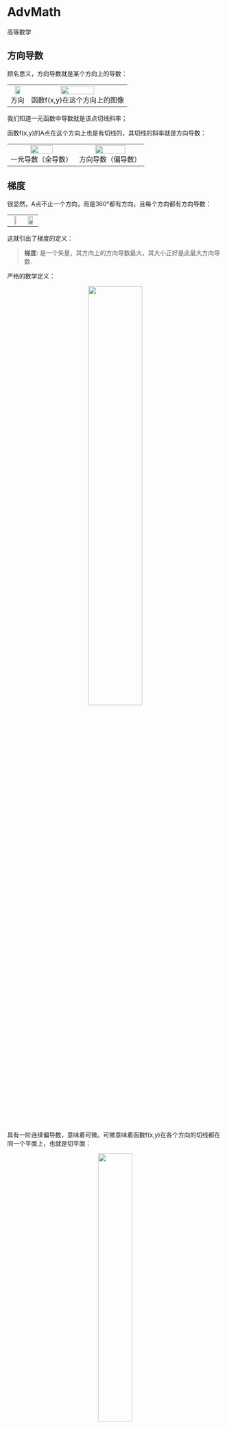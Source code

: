 ﻿# AdvMath

高等数学

## 方向导数
顾名思义，方向导数就是某个方向上的导数：

<table><tr>
	<td>
		<center><img width="60%" src="Pics/math/1.png"/></center>
		<center>方向</center>
	</td>
	<td>
		<center><img width="60%" src="Pics/math/2.png"/></center>
		<center>函数f(x,y)在这个方向上的图像</center>
	</td>
</tr></table>

我们知道一元函数中导数就是该点切线斜率；

函数f(x,y)的A点在这个方向上也是有切线的，其切线的斜率就是方向导数：

<table><tr>
	<td>
		<center><img width="60%" src="Pics/math/3.png"/></center>
		<center>一元导数（全导数）</center>
	</td>
	<td>
		<center><img width="70%" src="Pics/math/4.png"/></center>
		<center>方向导数（偏导数）</center>
	</td>
</tr></table>

## 梯度
很显然，A点不止一个方向，而是360°都有方向，且每个方向都有方向导数：

<table><tr>
	<td>
		<center><img width="50%" src="Pics/math/5.png"/></center>
	</td>
	<td>
		<center><img width="80%" src="Pics/math/6.png"/></center>
	</td>
</tr></table>

这就引出了梯度的定义：

> **梯度:** 是一个矢量，其方向上的方向导数最大，其大小正好是此最大方向导数.

严格的数学定义：

<div align=center><img width="50%" src="Pics/math/7.png"/></div>

具有一阶连续偏导数，意味着可微。可微意味着函数f(x,y)在各个方向的切线都在同一个平面上，也就是切平面：

<div align=center><img width="40%" src="Pics/math/8.png"/></div>

实际应用中我们通常需要去寻找所有方向导数中梯度的最大值 (所有方向导数中会存在并且只存在一个最大值)，这个最大值的方向我们就取名为梯度方向，那么这个最大值在哪个方向取得？值是多少？

求解这个问题的过程可以这样形象比喻：要在起伏不平的山谷中找到最低点：

<div align=center><img width="60%" src="Pics/math/9.png"/></div>

下面列举几种常见的最优化方法：

### 梯度下降法 (Gradient Descent)
梯度下降法是最早最简单，也是最为常用的最优化方法。

梯度下降法实现简单，当目标函数是凸函数时，梯度下降法的解是全局最优解。

<strong>一般情况下，其解不保证是全局最优解，梯度下降法的速度也未必是最快的。</strong>

梯度下降法的优化思想是<strong>用当前位置负梯度方向作为搜索方向</strong>，因为该方向为当前位置的最快下降方向，所以也被称为是”最速下降法“。最速下降法越接近目标值，步长越小，前进越慢。

<table><tr>
	<td>
		<center><img width="70%" src="Pics/math/10.png"/></center>
		<center>沿负梯度方向搜索下降</center>
	</td>
	<td>
		<center><img width="90%" src="Pics/math/11.png"/></center>
		<center>“之字形”下降</center>
	</td>
</tr></table>

!><strong>缺陷：</strong><br>· 靠近极小值时收敛速度减慢<br>· 可能会“之字形”地下降，路径不平滑<br>· 不一定找到全局最优解

在机器学习中，基于基本的梯度下降法发展了两种梯度下降方法，分别为随机梯度下降法和批量梯度下降法：

### 批量梯度下降法（Batch Gradient Descent）
所谓批量梯度下降就是当求解多元函数最优化问题时，对每一个自变量求偏导，逐步迭代更新。

!> <strong>梯度下降中的α</strong><br>
α在梯度下降算法中被称作为学习率或者步长，意味着我们可以通过α来控制每一步走的距离，以保证不要步子跨的太大错过了最低点。同时也要保证不要走的太慢，导致太阳下山了，还没有走到山下。所以α的选择在梯度下降法中往往非常重要，α不能太大也不能太小，太小的话，可能导致迟迟走不到最低点，太大的话，会导致错过最低点！

<div align=center><img width="50%" src="Pics/math/15.png"/></div>
<center>α过大或过小</center>

!><strong>缺陷：</strong><br>· 它得到的是一个全局最优解，但每一步迭代都要用到训练集所有的数据，迭代速度相当慢<br>· 样本个数m，n维向量下，一次迭代需要把m个样本全部带入计算，迭代一次计算量为m*pow(n,2)

因此，引入了另一种优化方法——随机梯度下降：

### 随机梯度下降（Stochastic Gradient Descent）
批量梯度下降是计算一个维度中所有的数据,取平均来当做每一次梯度下降的step。

这样做虽然准确,但是<strong>每次要计算一个维度的所有数据的梯度,花费资源较大</strong>。

所以才有了随机梯度下降思想:

<strong>每次只随机取一个维度中的一条数据求梯度,来当做这个维度梯度下降的step</strong>。

<table><tr>
	<td>
		<center><img width="70%" src="Pics/math/12.png"/></center>
		<center>批量梯度下降</center>
	</td>
	<td>
		<center><img width="50%" src="Pics/math/13.png"/></center>
		<center>随机梯度下降</center>
	</td>
</tr></table>

!><strong>缺陷：</strong><br>· 噪音较BGD要多，使得SGD并不是每次迭代都向着整体最优化方向<br>· 最终的结果往往是在全局最优解附近，适用于大规模训练样本情况

#### 两种方法的区别：
- BGD总是综合所有数据的梯度,取到的下降至一直很平滑,SGD随机抽取一条数据作为参数,步子很不稳定；
- 两算法最终都可以到达函数的最优解位置，虽然看起来SGD比BGD的误差要大一些,但是SGD随着迭代次数的增加,误差会越来越小；
- SGD因为每次只随机抽取一条数据来做梯度下降,计算代价比SGD小非常多，因此无论机器学习还是深度学习,对SGD的应用都非常广泛；
- 随机梯度下降方法以损失很小的一部分精确度和增加一定数量的迭代次数为代价，换取了总体的优化效率的提升。

### 牛顿-拉弗森法（Newton-Raphson Method）
又称牛顿迭代法（Newton's method）。牛顿法是一种在实数域和复数域上近似求解方程的方法，方法使用函数 f(x) 的泰勒级数的前面几项来寻找方程 f(x) = 0 的根。<strong>牛顿法最大的特点就在于它的收敛速度很快。</strong>

#### 步骤
1. 首先，选择一个接近函数 f(x)零点的 x0，计算相应的 f(x0) 和切线斜率f'(x0)（这里f'表示函数 f 的导数）。然后我们计算穿过点(x0, f(x0)) 并且斜率为f'(x0)的直线和 x 轴的交点的x坐标，也就是求如下方程的解：

<div align=center><img width="35%" src="Pics/math/16.png"/></div>

2. 将新求得的点的 x 坐标命名为x1，通常x1会比x0更接近方程f(x) = 0的解。因此我们现在可以利用x1开始下一轮迭代。迭代公式可化简为如下所示：

<div align=center><img width="20%" src="Pics/math/17.png"/></div>

3. 已经证明，如果f'是连续的，并且待求的零点x是孤立的，那么在零点x周围存在一个区域，只要初始值x0位于这个邻近区域内，那么牛顿法必定收敛。并且，如果f'(x)不为0, 那么牛顿法将具有平方收敛的性能. 粗略的说，这意味着每迭代一次，牛顿法结果的有效数字将增加一倍。

由于牛顿法是基于当前位置的切线来确定下一次的位置，所以牛顿法又被很形象地称为是"切线法"。牛顿法的搜索路径（二维情况）如下图所示：

<div align=center><img width="60%" src="Pics/math/18.gif"/></div>

#### 换个视角
从几何上说，牛顿法就是用一个二次曲面去拟合当前所处位置的局部曲面，而梯度下降法是用一个平面去拟合当前的局部曲面，通常情况下，二次曲面的拟合会比平面更好，所以牛顿法选择的下降路径会更符合真实的最优下降路径。

<div align=center><img width="20%" src="Pics/math/14.png"/></div>
<center>红色:牛顿法的迭代路径，绿色:梯度下降法的迭代路径</center>

#### 优缺点

> 优点：二阶收敛，收敛速度快；

!> 缺点：牛顿法是一种迭代算法，每一步都需要求解目标函数的Hessian矩阵的逆矩阵，计算比较复杂。

#### 牛顿法和梯度下降法的效率对比：
- 从本质上看，牛顿法是二阶收敛，梯度下降是一阶收敛，所以牛顿法就更快。
- 如果更通俗地说，比如想找一条最短的路径走到一个盆地的最底部，梯度下降法每次只从当前所处位置选一个坡度最大的方向走一步，牛顿法在选择方向时，不仅会考虑坡度是否够大，还会考虑走了一步之后，坡度是否会变得更大。所以，可以说牛顿法比梯度下降法看得更远一点，能更快地走到最底部。（牛顿法目光更加长远，所以少走弯路；相对而言，梯度下降法只考虑了局部的最优，没有全局思想。）

### 拟牛顿法 (Quasi-Newton Methods)
拟牛顿法是求解非线性优化问题最有效的方法之一，<strong>拟牛顿法的本质思想是改善牛顿法每次需要求解复杂的Hessian矩阵的逆矩阵的缺陷，它使用正定矩阵来近似Hessian矩阵的逆，从而简化了运算的复杂度。</strong>

拟牛顿法和最速下降法一样只要求每一步迭代时知道目标函数的梯度。通过测量梯度的变化，构造一个目标函数的模型使之足以产生超线性收敛性。这类方法大大优于最速下降法，尤其对于困难的问题。另外，因为拟牛顿法不需要二阶导数的信息，所以有时比牛顿法更为有效。如今，优化软件中包含了大量的拟牛顿算法用来解决无约束，约束，和大规模的优化问题。

#### 步骤
1. 首先构造目标函数在当前迭代xk的二次模型：

<div align=center><img width="40%" src="Pics/math/18.png"/></div>

2. 这里Bk是一个对称正定矩阵，于是我们取这个二次模型的最优解作为搜索方向，并且得到新的迭代点：

<div align=center><img width="25%" src="Pics/math/19.png"/></div>

3. 其中我们要求步长 ak 满足Wolfe条件。这样的迭代与牛顿法类似，区别就在于用近似的Hessian矩阵 Bk 代替真实的Hessian矩阵。所以拟牛顿法最关键的地方就是每一步迭代中矩阵 Bk 的更新。现在假设得到一个新的迭代xk+1，并得到一个新的二次模型：

<div align=center><img width="50%" src="Pics/math/20.png"/></div>

4. 我们尽可能地利用上一步的信息来选取Bk。具体地，我们要求：

<div align=center><img width="40%" src="Pics/math/21.png"/></div>

5. 从而得到：

<div align=center><img width="40%" src="Pics/math/22.png"/></div>

这个公式被称为割线方程。常用的拟牛顿法有DFP算法和BFGS算法。

### 共轭梯度法 (Fletcher-Reeves Method)
共轭梯度法是介于最速下降法与牛顿法之间的一个方法，<strong>它仅需利用一阶导数信息，但克服了最速下降法收敛慢的缺点，又避免了牛顿法需要存储和计算Hesse矩阵并求逆的缺点；</strong>

共轭梯度法不仅是解决大型线性方程组最有用的方法之一，也是解大型非线性最优化最有效的算法之一。 在各种优化算法中，共轭梯度法是非常重要的一种。

<strong>其优点是所需存储量小，具有步收敛性，稳定性高，而且不需要任何外来参数。</strong>

<div align=center><img width="20%" src="Pics/math/23.png"/></div>
<center>绿色为梯度下降法，红色代表共轭梯度法</center>

## 启发式方法
启发式方法指人在解决问题时所采取的一种根据经验规则进行发现的方法。其特点是在解决问题时,<strong>利用过去的经验,选择已经行之有效的方法，而不是系统地、以确定的步骤去寻求答案。</strong>

### 退火算法(Simulated Annealing)
模拟退火算法来源于固体退火原理，是一种基于概率的算法，将固体加温至充分高，再让其徐徐冷却，加温时，固体内部粒子随温升变为无序状，内能增大，而徐徐冷却时粒子渐趋有序，在每个温度都达到平衡态，最后在常温时达到基态，内能减为最小。

模拟退火算法以一定的概率来接受一个比当前解要差的解,因此有可能会跳出这个局部的最优解,达到全局的最优解。

### 遗传算法(Genetic Algorithm)
模拟达尔文生物进化论的自然选择和遗传学机理的生物进化过程的计算模型，是一种通过模拟自然进化过程搜索最优解的方法。

遗传算法是从代表问题可能潜在的解集的一个<strong>种群（population）</strong>开始的，而一个种群则由经过<strong>基因（gene）</strong>编码的一定数目的个体(individual)组成。

每个个体实际上是<strong>染色体(chromosome)</strong>带有特征的实体。

由于仿照基因编码的工作很复杂，我们往往进行简化，如二进制编码，初代种群产生之后，按照适者生存和优胜劣汰的原理，<strong>逐代（generation）演化</strong>产生出越来越好的近似解；

在每一代，根据问题域中个体的<strong>适应度（fitness）</strong>大小<strong>选择（selection）</strong>个体，并借助于自然遗传学的<strong>遗传算子（genetic operators）</strong>进行<strong>组合交叉（crossover）</strong>和<strong>变异（mutation）</strong>，产生出代表新的解集的种群。

这个过程将导致种群像自然进化一样的后生代种群比前代更加适应于环境，末代种群中的最优个体经过<strong>解码（decoding）</strong>，可以作为问题近似最优解。

### 差分进化算法(Differential Evolution)
DE 算法主要用于求解连续变量的全局优化问题，其主要工作步骤与其他进化算法基本一致，主要包括<strong>变异(Mutation)、交叉(Crossover)、选择(Selection)</strong>三种操作。

算法的基本思想是从某一随机产生的初始群体开始，利用从种群中随机选取的两个个体的差向量作为第三个个体的随机变化源，将差向量加权后按照一定的规则与第三个个体求和而产生变异个体，该操作称为<strong>变异</strong>。

然后，变异个体与某个预先决定的目标个体进行参数混合，生成试验个体，这一过程称之为<strong>交叉</strong>。

如果试验个体的适应度值优于目标个体的适应度值，则在下一代中试验个体取代目标个体，否则目标个体仍保存下来，该操作称为<strong>选择</strong>。

在每一代的进化过程中，每一个体矢量作为目标个体一次，算法通过不断地迭代计算，保留优良个体，淘汰劣质个体，引导搜索过程向全局最优解逼近。

#### DE与GA的不同之处
遗传算法是根据适应度值来控制父代杂交，变异后产生的子代被选择的概率值，在最大化问题中适应值大的个体被选择的概率相应也会大一些。

而差分进化算法变异向量是由父代差分向量生成，并与父代个体向量交叉生成新个体向量，直接与其父代个体进行选择。显然差分进化算法相对遗传算法的逼近效果更加显著。

DE多用于多维最优化问题，可以把DE看成是一种“改进的GA算法”。

#### DE的缺点
1. 搜索停滞

	种群个体较少，且生成新一代个体的适应值比原种群个体适应值差，导致个体难以更新，没有收敛到极值点。

2. 早熟收敛

	参数设置不当，收敛过快，局部最优问题。

### 蚁群算法(Ant System)
由意大利学者Dorigo、Maniezzo等人于20世纪90年代首先提出。他们在研究蚂蚁觅食的过程中，发现单个蚂蚁的行为比较简单，但是蚁群整体却可以体现一些智能的行为。例如蚁群可以在不同的环境下，寻找最短到达食物源的路径。这是因为蚁群内的蚂蚁可以通过某种信息机制实现信息的传递。后又经进一步研究发现，蚂蚁会在其经过的路径上释放一种可以称之为“信息素”的物质，蚁群内的蚂蚁对“信息素”具有感知能力，它们会沿着“信息素”浓度较高路径行走，而每只路过的蚂蚁都会在路上留下“信息素”，这就形成一种类似正反馈的机制，这样经过一段时间后，整个蚁群就会沿着最短路径到达食物源了。

基本思路:
用蚂蚁的行走路径表示待优化问题的可行解，整个蚂蚁群体的所有路径构成待优化问题的解空间。路径较短的蚂蚁释放的信息素量较多，随着时间的推进，较短的路径上累积的信息素浓度逐渐增高，选择该路径的蚂蚁个数也愈来愈多。最终，整个蚂蚁会在正反馈的作用下集中到最佳的路径上，此时对应的便是待优化问题的最优解。


### 粒子群算法(Particle Swarm Optimization)
最早是由Eberhart和Kennedy于1995年提出，它的基本概念源于对鸟群觅食行为的研究。它的基本核心是利用群体中的个体对信息的共享从而使整个群体的运动在问题求解空间中产生从无序到有序的演化过程，从而获得问题的最优解。

在PSO中，每个优化问题的解都是搜索空间中的一只鸟，称之为"粒子"，而问题的最优解就对应于鸟群中寻找的"玉米地"。所有的粒子都具有一个位置向量（粒子在解空间的位置）和速度向量（决定下次飞行的方向和速度），并可以根据目标函数来计算当前的所在位置的适应值（fitness value）,可以将其理解为距离"玉米地"的距离。

在每次的迭代中，种群中的例子除了根据自身的经验（历史位置）进行学习以外，还可以根据种群中最优粒子的"经验"来学习，从而确定下一次迭代时需要如何调整和改变飞行的方向和速度。就这样逐步迭代，最终整个种群的例子就会逐步趋于最优解。

### 对比
#### 性能对比
遗传算法，粒子群算法，差分进化算法都属于进化算法的分枝，很多学者对这些算法进行了研究，通过不断的改进，提高了算法的性能，扩大了应用领域因此很有必要讨论这些算法的特点，针对不同应用领域和算法的适应能力，推荐不同的算法供使用将是十分有意义的工作．在文献中，作者针对广泛使用的 34 个基准函数分别对 DE，EA，PSO 进行了系列实验分析，对各种算法求解最优解问题进行了讨论.通过实验分析，DE 算法获得了最优性能，而且算法比较稳定，反复运算都能收敛到同一个解；PSO 算法收敛速度次之，但是算法不稳定，最终收敛结果容易受参数大小和初始种群的影响；EA 算法收敛速度相对比较慢，但在处理噪声问题方面，EA 能够很好的解决而 DE 算法很难处理这种噪声问题。

#### 指标对比
1. 编码标准     

	GA 采用二进制编码，PSO、DE 都采用浮点实数编码，近年来许多学者通过整数编码将GA 算法、PSO 算法应用与求解离散型问题，特别是 0-1 非线性优化为题，整数规划问题、混合整数规划问题，而离散的 DE 算法则研究的比较少，而采用混合编码技术的 DE 算法则研究更少。

2. 参数设置问题    

	DE 算法主要有三个参数（种群大小NP、缩放因子F、交叉概率CR）要调整，而且参数设置对结果影响不太明显，因此更容易使用。相对于 GA 和 PSO 算法的参数过多，不同的参数设置对最终结果影响也比较大，因此在实际使用中，要不断调整，加大了算法的使用难度．高维问题在实际问题中，由于转化为个体的向量维数非常高，因此算法对高维问题的处理，将是很重要的。只有很好的处理高维问题，算法才能很好的应用于实际问题。

3. 高维问题     

	GA 对高维问题收敛速度很慢甚至很难收敛，但是 PSO 和 DE 则能很好解决。尤其是DE 算法，收敛速度很快而且结果很精确。

4. 收敛性能      

	对于优化问题，相对 GA，DE 和 PSO 算法收敛速度比较快，但是 PSO 容易陷入局部最优解，而且算法不稳定。

5. 应用广泛性       

	由于 GA 算法发明比较早，因此应用领域比较广泛，PSO 算法自从发明以来，已成为研究热点问题，这方面应用也比较多，而 DE 算法近几年才引起人们的关注而且算法性能好，因此应用领域将会增多。

## 偏微分
### 一元微分
在一元函数中的微分就是函数的切线。

<div align=center><img width="40%" src="Pics/math/94.png"/></div>

### 多元微分
而当我们进入三维空间后：

<div align=center><img width="40%" src="Pics/math/92.png"/></div>

我们就把这个切线称为f(x,y)对于x的偏微分。

	为什么是对于x的呢？
	因为这是y=0与f(x,y)的交线，在这条线上无论点怎么变化，都要满足y=0，即y是常数不会变化。

举一反三，所有y=C（C为常数）的平面与f(x,y)的交线都满足刚才说的特点：

<div align=center><img width="40%" src="Pics/math/93.png"/></div>

这些交线上的点的切线都是f(x,y)关于x的偏微分。
当然，如果f(x,y)与x=C（C为常数）得到的交线，这些交线的切线就是f(x,y)关于y的偏微分。
### 总结
偏微分就是：
- 固定y，变换x得到的就是f(x,y)关于x的偏微分
- 固定x，变换y得到的就是f(x,y)关于y的偏微分

## 偏导数
偏导数就是偏微分的斜率：

!> 注意：在三维空间中角度可以有不同的定义，计算斜率的时候我们是看下面这个α角

<div align=center><img width="40%" src="Pics/math/95.png"/></div>

## 全微分
其实，不光是y=C或者x=C这样的平面可以和f(x,y)相交得到交线，所有和xy平面垂直的平面都相交得到交线，这些交线都会有切线（微分）：

<table><tr>
	<td>
		<center><img width="70%" src="Pics/math/96.png"/></center>
	</td>
	<td>
		<center><img width="80%" src="Pics/math/97.png"/></center>
	</td>
</tr></table>

### 反例
如果这些切线都存在，并且这些切线（无数条）还都在同一个平面上（平面不是曲面），那么得到的这个平面就是全微分（也叫做切平面，或者说切空间）。

根据全微分的定义，如果全微分存在，那么偏导数、偏微分一定存在。
但是反过来不一定成立，即偏导数、偏微分存在，全微分不一定存在。因为偏导、偏微分只是x或者y方向的导数、微分，而全微分要求的是<strong>360°无死角</strong>。

举个例子：
<center><img width="20%" src="Pics/math/103.png"/></center>

我们考察这个函数在A=(0,0,0)点的全微分和偏微分的情况：

<table><tr>
	<td>
		<center><img width="70%" src="Pics/math/98.png"/></center>
		<center>f(x,y)</center>
	</td>
	<td>
		<center><img width="70%" src="Pics/math/99.png"/></center>
		<center>f(x,y)与y=0的交线</center>
	</td>
</tr></table>

在A=(0,0,0)点的微分（切线）很明显，就是交线自身(上图黑色粗线)，因此关于x的偏微分存在。

但是f(x,y)与y=x的交线在A=(0,0,0)点形成了一个尖点，很显然此时的微分不存在：

<table><tr>
	<td>
		<center><img width="70%" src="Pics/math/101.png"/></center>
	</td>
	<td>
		<center><img width="70%" src="Pics/math/102.png"/></center>
	</td>
</tr></table>

因此，全微分不存在。

### 总结
全微分就是：
- 360°微分都存在
- 并且这些微分要共面，得到的就是全微分

## 散度
### 通量
要理解散度，先要理解通量。通量简单来说，就是单位时间内通过的某个曲面的量。

### 太阳辐射与通量

我们都知道，人类离不开太阳。因为每时每刻我们都在接收太阳带给我们的能量。

<strong>那太阳每秒钟到底会向外辐射多少能量呢？</strong>

- 一种比较直观的办法，就是计算到底有多少能量通过太阳的表面。

沿着太阳表面，作一条封闭曲线（其实是封闭的曲面，因为太阳实际上是一个球体）：

<table><tr>
	<td>
		<center><img width="90%" src="Pics/math/104.png"/></center>
	</td>
	<td>
		<center><img width="70%" src="Pics/math/106.png"/></center>
	</td>
</tr></table>

图中绿色箭头表示能量的大小和方向，我们用<strong>A</strong>表示

粗略来说，我们把曲面上的<strong>A</strong>给加起来就是通过此曲面的通量。

但是这里有个细节问题，<strong>A</strong>在曲面上的不同的点的方向是不一样的，我们应该怎么相加？

### 通量的计算
可以观察到，能量在和表面垂直的时候取到最大值，相切的时候取到最小值。若它们不是直接垂直的，那么这时通过的能量的大小是<strong>A</strong>在与表面垂直方向的投影。

所以我们只需要关注<strong>A</strong>垂直于曲面的分量就可以了：

<center><img width="40%" src="Pics/math/107.png"/></center>

综上所述，通量就是把曲面上的<strong>A</strong>·<strong>n</strong>通过积分积起来。
我们很容易推出，对于曲面Σ，它的通量为：

<center><img width="10%" src="Pics/math/108.png"/></center>

### 回到散度
实际上还有一种计算太阳表面辐射的办法，只是这个办法有点局限性，如果我们计算的表面不封闭的话就不能用，比如下面这样只计算一半的曲面的通量的话就不能使用：

<center><img width="30%" src="Pics/math/109.png"/></center>

粗略地说，因为我们要计算整个太阳表面的辐射，每个点核聚变产生的辐射最终都会穿过太阳表面，因此我们把每个点的辐射加起来就可以得到太阳的表面辐射，即通量了。

为了通过这个思想来计算通量，我们就需要知道每个点的辐射强度（其实就是高斯公式），那么如何计算每一点的辐射强度呢？

根据微积分的基本思想，把将之前的封闭曲面缩小到极限为0，即几乎和辐射点重合时，用此时的通量，除以封闭曲面所围体积，就能得到此点的强度：

<center><img width="30%" src="Pics/math/110.png"/></center>

而此点的辐射强度就是散度。假设要求在向量场<strong>A</strong>中M点的散度：

<center><img width="30%" src="Pics/math/111.png"/></center>

其中，Omega 为封闭曲面Σ围成的区域，V为 Omega 的体积。

散度也有正负，太阳中，有些点并不产生核聚变（有可能此点是真空），辐射只是经过此点，此处的散度为0；而对于黑洞，它吸收能量，所以散度为负。

## 旋度
### 环流量
环流量简单来说，就是单位时间内环绕的某个曲线的量。

> 下面描述的都是在二维向量场中的情况，三维向量场中的情况类似，但是要更复杂一些。

比如，这是一汪湖水，其中箭头所指方向为水流方向，长短为水流的速度大小：

<center><img width="50%" src="Pics/math/112.png"/></center>

要计算一艘船在水流中受到多少旋转的力，就把这艘船丢到水里去。船的轮廓曲线抽象为封闭曲线，我们记为γ。单位时间内，这艘船在水场中受到旋转的力就称为<strong>环流量</strong>。

对于一个圆，我们可以比较直观的感受到：

<table><tr>
	<td>
		<center><img width="70%" src="Pics/math/113.png"/></center>
		<center>垂直力</center>
	</td>
	<td>
		<center><img width="70%" src="Pics/math/114.png"/></center>
		<center>和通量类似的，我们只需要切线方向的力</center>
	</td>
</tr></table>

因此整个环流量的表达式为：
<center><img width="10%" src="Pics/math/115.png"/></center>

### 回到旋度
类似于通量，我们也可以把各个点环流量的强度加起来，得到环流量。
而通过不断缩小封闭区域就可以得到环流量的强度，即旋度：

<center><img width="50%" src="Pics/math/116.png"/></center>

直观的，不严谨的，我们可以把旋度看成一个小漩涡。
我们也很容易推出旋度的表达式，M点的旋度表达式为:

<center><img width="20%" src="Pics/math/117.png"/></center>

其中，Σ为封闭曲线γ围成的区域，S为Σ的面积。
当然，旋度还有方向，下面再解释一下方向。

### 旋度的方向
遵循右手定则：
<center><img width="20%" src="Pics/math/right.jpg"/></center>

大拇指所指方向为旋度的方向，知道大拇指的方向就知道封闭曲线是顺时针还是逆时针旋转了。

<details>
<summary>例：</summary>
烟雾成顺时针或逆时针方向运动，对应的旋度在飞机前行的方向上：
<center><img width="60%" src="Pics/math/rot.jpg"/></center>
</details>


## 总结
### 方向导数与梯度的关系
- 方向导数是各个方向上的导数
- 偏导数连续才有梯度存在
- 梯度的方向是方向导数中取到最大值的方向，梯度的值是方向导数的最大值
- 在一元函数中，梯度其实就是函数的微分，代表着函数在某个给定点的切线的斜率
- 在多元函数中，梯度是一个向量，向量有方向，梯度的方向就指出了函数在给定点值变化最快的方向

### 全微分、偏导数、偏微分的关系
- 全微分存在偏导数、偏微分一定存在
- 偏导数、偏微分存在全微分不一定存在

### 通量、散度、环流量、旋度的关系
- 通量是单位时间内通过的某个曲面的量
- 散度是通量强度
- 环流量是单位时间内环绕的某个曲线的量
- 旋度是环流量强度

### 关于最优化方法
最优化方法的应用十分广泛，学习和工作中遇到的大多问题都可以建模成一种最优化模型进行求解，比如我们现在学习的机器学习算法，大部分的机器学习算法的本质都是建立优化模型，通过最优化方法对目标函数（或损失函数）进行优化，从而训练出最好的模型。
